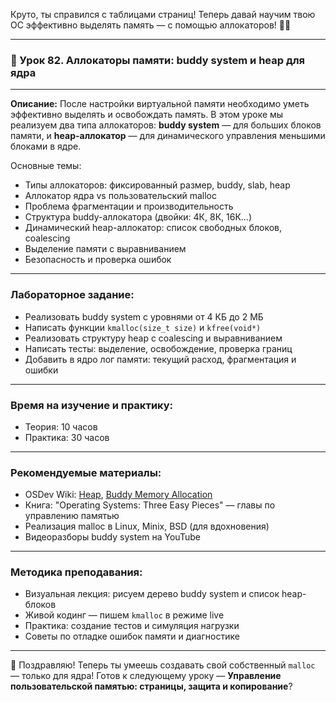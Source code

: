 Круто, ты справился с таблицами страниц! Теперь давай научим твою ОС эффективно выделять память — с помощью аллокаторов! 🧮🧱

---

### 🔹 Урок 82. Аллокаторы памяти: buddy system и heap для ядра

---

**Описание:**
После настройки виртуальной памяти необходимо уметь эффективно выделять и освобождать память. В этом уроке мы реализуем два типа аллокаторов: **buddy system** — для больших блоков памяти, и **heap-аллокатор** — для динамического управления меньшими блоками в ядре.

Основные темы:

* Типы аллокаторов: фиксированный размер, buddy, slab, heap
* Аллокатор ядра vs пользовательский malloc
* Проблема фрагментации и производительность
* Структура buddy-аллокатора (двойки: 4К, 8К, 16К...)
* Динамический heap-аллокатор: список свободных блоков, coalescing
* Выделение памяти с выравниванием
* Безопасность и проверка ошибок

---

### Лабораторное задание:

* Реализовать buddy system с уровнями от 4 КБ до 2 МБ
* Написать функции `kmalloc(size_t size)` и `kfree(void*)`
* Реализовать структуру heap с coalescing и выравниванием
* Написать тесты: выделение, освобождение, проверка границ
* Добавить в ядро лог памяти: текущий расход, фрагментация и ошибки

---

### Время на изучение и практику:

* Теория: 10 часов
* Практика: 30 часов

---

### Рекомендуемые материалы:

* OSDev Wiki: [Heap](https://wiki.osdev.org/Heap), [Buddy Memory Allocation](https://wiki.osdev.org/Buddy_Memory_Allocation)
* Книга: "Operating Systems: Three Easy Pieces" — главы по управлению памятью
* Реализация malloc в Linux, Minix, BSD (для вдохновения)
* Видеоразборы buddy system на YouTube

---

### Методика преподавания:

* Визуальная лекция: рисуем дерево buddy system и список heap-блоков
* Живой кодинг — пишем `kmalloc` в режиме live
* Практика: создание тестов и симуляция нагрузки
* Советы по отладке ошибок памяти и диагностике

---

🧱 Поздравляю! Теперь ты умеешь создавать свой собственный `malloc` — только для ядра! Готов к следующему уроку — **Управление пользовательской памятью: страницы, защита и копирование**?
